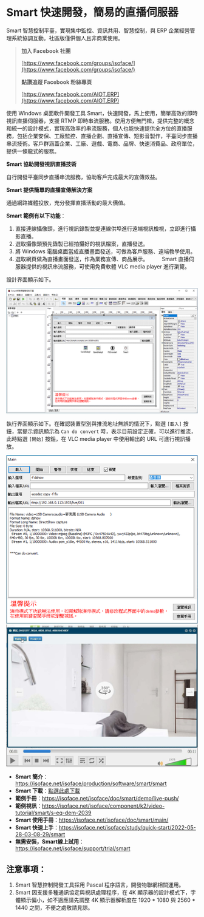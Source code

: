 # Smart 快速開發，簡易的直播伺服器

Smart 智慧控制平臺，實現集中監控、資訊共用、智慧控制，與 ERP 企業經營管理系統協調互動。社區版僅供個人且非商業使用。

> **加入 Facebook 社團**
>
> [https://www.facebook.com/groups/isoface/](https://www.facebook.com/groups/isoface/)
> 
> **點讚追蹤 Facebook 粉絲專頁**
> 
> [https://www.facebook.com/AIOT.ERP](https://www.facebook.com/AIOT.ERP)

使用 Windows 桌面軟件開發工具 Smart，快速開發，馬上使用，簡單高效的即時視訊直播伺服器，支援 RTMP 即時串流服務。使用方便無門檻，提供完整的概念和統一的設計模式，實現高效率的串流服務，個人也能快速提供全方位的直播服務，包括企業安保、工廠監控、直播企劃、直播宣傳、短影音製作，平臺同步直播串流技術。客戶群涵蓋企業、工廠、遊戲、電商、品牌、快速消費品、政府單位，提供一條龍式的服務。

**Smart 協助開發視訊直播技術**

自行開發平臺同步直播串流服務，協助客戶完成最大的宣傳效益。

**Smart 提供簡單的直播宣傳解決方案**

通過網路媒體投放，充分發揮直播活動的最大價值。

**Smart 範例有以下功能**：

1. 直接連線攝像頭，進行視訊錄製並提連線供埠進行遠端視訊檢視，立即進行攝影直播。
2. 選取攝像頭預先錄製已經拍攝好的視訊檔案，直播發送。
3. 將 Windows 電腦桌面當成直播畫面發送，可做為客戶服務、遠端教學使用。
4. 選取網頁做為直播畫面發送，作為業務宣傳、商品展示。
　　
Smart 直播伺服器提供的視訊串流服務，可使用免費軟體 VLC media player 進行瀏覽。

設計界面顯示如下。

![](images/20220901172402.png)

執行界面顯示如下。在確認裝置型別與推流地址無誤的情況下，點選 `[載入]` 按鈕，當提示資訊顯示為 `Can do convert` 時，表示目前設定正確，可以進行推流，此時點選 `[開始]` 按鈕，在 VLC media player 中使用輸出的 URL 可進行視訊播放。

![](images/20220901173010.png)
![](images/20220901173428.png)

* **Smart 簡介**：https://isoface.net/isoface/production/software/smart/smart
* **Smart 下載**：[點選此處下載](https://github.com/isoface-iot/Smart/releases/latest)
* **範例手冊**：https://isoface.net/isoface/doc/smart/demo/live-push/
* **範例視訊**：https://isoface.net/isoface/component/k2/video-tutorial/smart/s-eq-dem-2039
* **Smart 使用手冊**：https://isoface.net/isoface/doc/smart/main/
* **Smart 快速上手**：https://isoface.net/isoface/study/quick-start/2022-05-28-03-08-29/smart
* **無需安裝，Smart線上試用**：https://isoface.net/isoface/support/trial/smart

## 注意事項：
1. Smart 智慧控制開發工具採用 Pascal 程序語言，開發物聯網相關運用。
2. Smart 因支援多種通訊協定與視訊處理程序，在 4K 顯示器的設計模式下，字體顯示偏小，如不適應請先調整 4K 顯示器解析度在 1920 * 1080 與 2560 * 1440 之間，不便之處敬請見諒。